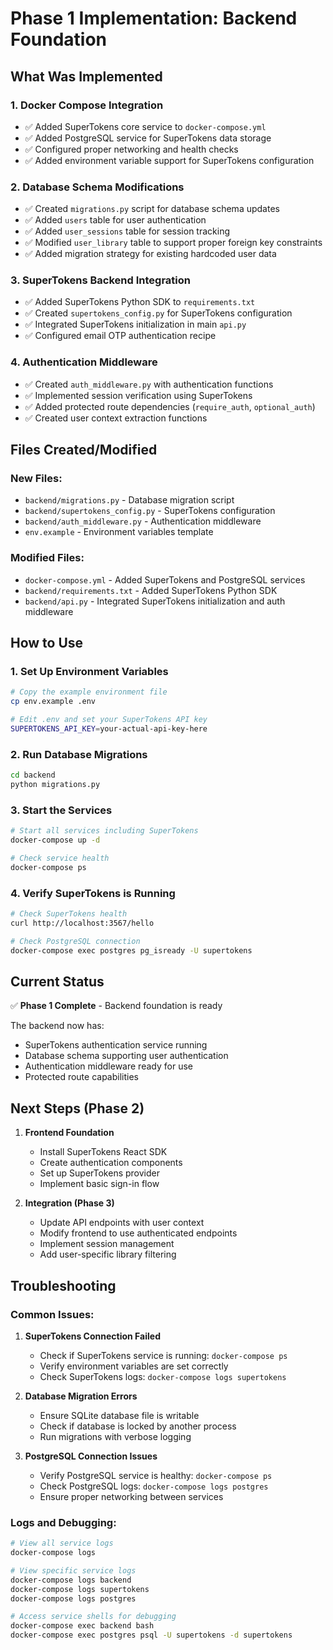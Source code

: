 # Phase 1 Implementation: Backend Foundation

## **What Was Implemented**

### **1. Docker Compose Integration**
- ✅ Added SuperTokens core service to `docker-compose.yml`
- ✅ Added PostgreSQL service for SuperTokens data storage
- ✅ Configured proper networking and health checks
- ✅ Added environment variable support for SuperTokens configuration

### **2. Database Schema Modifications**
- ✅ Created `migrations.py` script for database schema updates
- ✅ Added `users` table for user authentication
- ✅ Added `user_sessions` table for session tracking
- ✅ Modified `user_library` table to support proper foreign key constraints
- ✅ Added migration strategy for existing hardcoded user data

### **3. SuperTokens Backend Integration**
- ✅ Added SuperTokens Python SDK to `requirements.txt`
- ✅ Created `supertokens_config.py` for SuperTokens configuration
- ✅ Integrated SuperTokens initialization in main `api.py`
- ✅ Configured email OTP authentication recipe

### **4. Authentication Middleware**
- ✅ Created `auth_middleware.py` with authentication functions
- ✅ Implemented session verification using SuperTokens
- ✅ Added protected route dependencies (`require_auth`, `optional_auth`)
- ✅ Created user context extraction functions

## **Files Created/Modified**

### **New Files:**
- `backend/migrations.py` - Database migration script
- `backend/supertokens_config.py` - SuperTokens configuration
- `backend/auth_middleware.py` - Authentication middleware
- `env.example` - Environment variables template

### **Modified Files:**
- `docker-compose.yml` - Added SuperTokens and PostgreSQL services
- `backend/requirements.txt` - Added SuperTokens Python SDK
- `backend/api.py` - Integrated SuperTokens initialization and auth middleware

## **How to Use**

### **1. Set Up Environment Variables**
```bash
# Copy the example environment file
cp env.example .env

# Edit .env and set your SuperTokens API key
SUPERTOKENS_API_KEY=your-actual-api-key-here
```

### **2. Run Database Migrations**
```bash
cd backend
python migrations.py
```

### **3. Start the Services**
```bash
# Start all services including SuperTokens
docker-compose up -d

# Check service health
docker-compose ps
```

### **4. Verify SuperTokens is Running**
```bash
# Check SuperTokens health
curl http://localhost:3567/hello

# Check PostgreSQL connection
docker-compose exec postgres pg_isready -U supertokens
```

## **Current Status**

✅ **Phase 1 Complete** - Backend foundation is ready

The backend now has:
- SuperTokens authentication service running
- Database schema supporting user authentication
- Authentication middleware ready for use
- Protected route capabilities

## **Next Steps (Phase 2)**

1. **Frontend Foundation**
   - Install SuperTokens React SDK
   - Create authentication components
   - Set up SuperTokens provider
   - Implement basic sign-in flow

2. **Integration (Phase 3)**
   - Update API endpoints with user context
   - Modify frontend to use authenticated endpoints
   - Implement session management
   - Add user-specific library filtering

## **Troubleshooting**

### **Common Issues:**

1. **SuperTokens Connection Failed**
   - Check if SuperTokens service is running: `docker-compose ps`
   - Verify environment variables are set correctly
   - Check SuperTokens logs: `docker-compose logs supertokens`

2. **Database Migration Errors**
   - Ensure SQLite database file is writable
   - Check if database is locked by another process
   - Run migrations with verbose logging

3. **PostgreSQL Connection Issues**
   - Verify PostgreSQL service is healthy: `docker-compose ps`
   - Check PostgreSQL logs: `docker-compose logs postgres`
   - Ensure proper networking between services

### **Logs and Debugging:**
```bash
# View all service logs
docker-compose logs

# View specific service logs
docker-compose logs backend
docker-compose logs supertokens
docker-compose logs postgres

# Access service shells for debugging
docker-compose exec backend bash
docker-compose exec postgres psql -U supertokens -d supertokens
```
